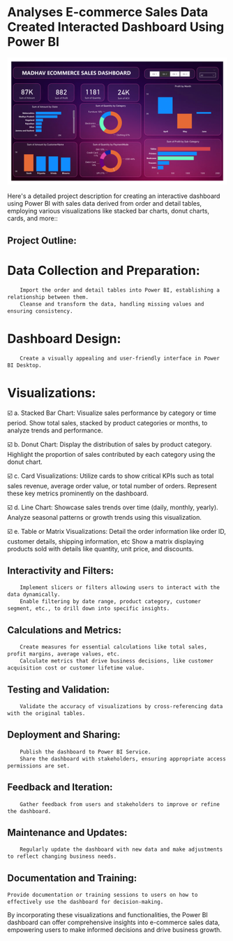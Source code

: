 # Analyses E-commerce Sales Data Created Interacted Dashboard Using Power BI
<div align="center"><img src="https://github.com/prashgedam/analyses-ecommerce-sales-data-created-interacted-dashboard-using-powerbi/blob/main/Analyses%20Ecommerce%20Sales%20Data-1.png" width="900"/></div>

Here's a detailed project description for creating an interactive dashboard using Power BI with sales data derived from order and detail tables, employing various visualizations like stacked bar charts, donut charts, cards, and more::
## Project Outline:

# Data Collection and Preparation:
        Import the order and detail tables into Power BI, establishing a relationship between them.
        Cleanse and transform the data, handling missing values and ensuring consistency.

# Dashboard Design:
        Create a visually appealing and user-friendly interface in Power BI Desktop.

# Visualizations:

:ballot_box_with_check: a. Stacked Bar Chart:
        Visualize sales performance by category or time period.
        Show total sales, stacked by product categories or months, to analyze trends and performance.

 :ballot_box_with_check: b. Donut Chart:
        Display the distribution of sales by product category.
        Highlight the proportion of sales contributed by each category using the donut chart.

 :ballot_box_with_check: c. Card Visualizations:
        Utilize cards to show critical KPIs such as total sales revenue, average order value, or total number of orders.
        Represent these key metrics prominently on the dashboard.

 :ballot_box_with_check: d. Line Chart:
        Showcase sales trends over time (daily, monthly, yearly).
        Analyze seasonal patterns or growth trends using this visualization.

:ballot_box_with_check: e. Table or Matrix Visualizations:
        Detail the order information like order ID, customer details, shipping information, etc
        Show a matrix displaying products sold with details like quantity, unit price, and discounts.

## Interactivity and Filters:
        Implement slicers or filters allowing users to interact with the data dynamically.
        Enable filtering by date range, product category, customer segment, etc., to drill down into specific insights.

 ##   Calculations and Metrics:
        Create measures for essential calculations like total sales, profit margins, average values, etc.
        Calculate metrics that drive business decisions, like customer acquisition cost or customer lifetime value.

##    Testing and Validation:
        Validate the accuracy of visualizations by cross-referencing data with the original tables.

 ##   Deployment and Sharing:
        Publish the dashboard to Power BI Service.
        Share the dashboard with stakeholders, ensuring appropriate access permissions are set.

 ##   Feedback and Iteration:
        Gather feedback from users and stakeholders to improve or refine the dashboard.

  ##  Maintenance and Updates:
        Regularly update the dashboard with new data and make adjustments to reflect changing business needs.

 ##   Documentation and Training:

    Provide documentation or training sessions to users on how to effectively use the dashboard for decision-making.

By incorporating these visualizations and functionalities, the Power BI dashboard can offer comprehensive insights into e-commerce sales data, empowering users to make informed decisions and drive business growth.
